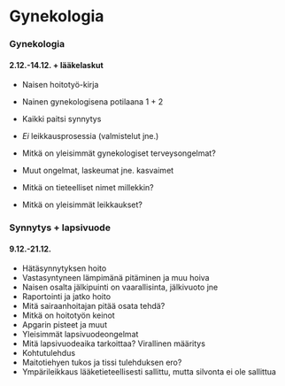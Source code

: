 # Gynekologia

### Gynekologia
#### 2.12.-14.12. + lääkelaskut
- Naisen hoitotyö-kirja
- Nainen gynekologisena potilaana 1 + 2

- Kaikki paitsi synnytys
- _Ei_ leikkausprosessia (valmistelut jne.)
- Mitkä on yleisimmät gynekologiset terveysongelmat? 
- Muut ongelmat, laskeumat jne. kasvaimet
- Mitkä on tieteelliset nimet millekkin?
- Mitkä on yleisimmät leikkaukset?

### Synnytys + lapsivuode
#### 9.12.-21.12. 
- Hätäsynnytyksen hoito
- Vastasyntyneen lämpimänä pitäminen ja muu hoiva
- Naisen osalta jälkipuinti on vaarallisinta, jälkivuoto jne
- Raportointi ja jatko hoito
- Mitä sairaanhoitajan pitää osata tehdä?
- Mitkä on hoitotyön keinot
- Apgarin pisteet ja muut
- Yleisimmät lapsivuodeongelmat
- Mitä lapsivuodeaika tarkoittaa? Virallinen määritys
- Kohtutulehdus
- Maitotiehyen tukos ja tissi tulehduksen ero?
- Ympärileikkaus lääketieteellisesti sallittu, mutta silvonta ei ole sallittua